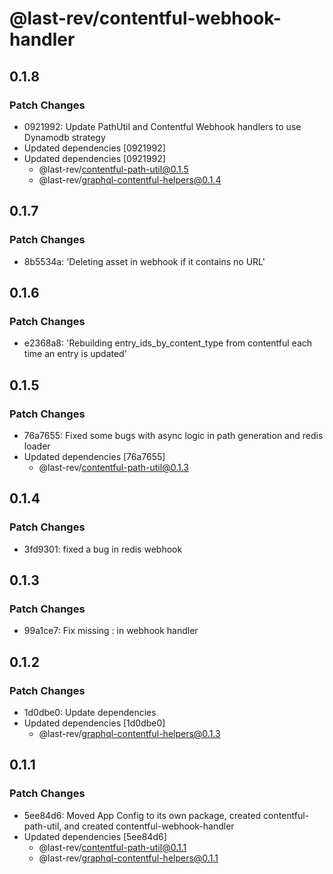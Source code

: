 # @last-rev/contentful-webhook-handler

## 0.1.8

### Patch Changes

- 0921992: Update PathUtil and Contentful Webhook handlers to use Dynamodb strategy
- Updated dependencies [0921992]
- Updated dependencies [0921992]
  - @last-rev/contentful-path-util@0.1.5
  - @last-rev/graphql-contentful-helpers@0.1.4

## 0.1.7

### Patch Changes

- 8b5534a: 'Deleting asset in webhook if it contains no URL'

## 0.1.6

### Patch Changes

- e2368a8: 'Rebuilding entry_ids_by_content_type from contentful each time an entry is updated'

## 0.1.5

### Patch Changes

- 76a7655: Fixed some bugs with async logic in path generation and redis loader
- Updated dependencies [76a7655]
  - @last-rev/contentful-path-util@0.1.3

## 0.1.4

### Patch Changes

- 3fd9301: fixed a bug in redis webhook

## 0.1.3

### Patch Changes

- 99a1ce7: Fix missing : in webhook handler

## 0.1.2

### Patch Changes

- 1d0dbe0: Update dependencies
- Updated dependencies [1d0dbe0]
  - @last-rev/graphql-contentful-helpers@0.1.3

## 0.1.1

### Patch Changes

- 5ee84d6: Moved App Config to its own package, created contentful-path-util, and created contentful-webhook-handler
- Updated dependencies [5ee84d6]
  - @last-rev/contentful-path-util@0.1.1
  - @last-rev/graphql-contentful-helpers@0.1.1
